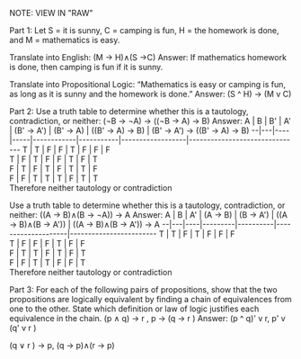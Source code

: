 NOTE: VIEW IN "RAW"

Part 1:
Let S = it is sunny, C = camping is fun, H = the homework is done, and M = mathematics is easy.

Translate into English: (M → H)∧(S →C)
Answer: If mathematics homework is done, then camping is fun if it is sunny.
 
Translate into Propositional Logic: “Mathematics is easy or camping is fun, as long as it is sunny and the homework is done.”
Answer: (S ^ H) -> (M v C)
 
Part 2:
Use a truth table to determine whether this is a tautology, contradiction, or neither: (¬B → ¬A) → ((¬B → A) → B)
Answer:
A | B | B' |  A' | (B' -> A') | (B' -> A) | ((B' -> A) -> B) | (B' -> A') -> ((B' -> A) -> B)
--|---|----|-----|------------|-----------|------------------|-------------------------------
T | T | F  |  F  |     T      |     F     |         F        |               F               
T | F | T  |  F  |     F      |     T     |         F        |               T               
F | T | F  |  T  |     F      |     T     |         T        |               F               
F | F | T  |  T  |     T      |     F     |         T        |               T               
Therefore neither tautology or contradiction
 
Use a truth table to determine whether this is a tautology, contradiction, or neither: ((A → B)∧(B → ¬A)) → A
Answer:
A | B | A' | (A → B) | (B → A') | ((A → B)∧(B → A')) | ((A → B)∧(B → A')) → A
--|---|----|---------|----------|--------------------|------------------------
T | T | F  |    T    |    F     |         F          |            F           
T | F | F  |    F    |    T     |         F          |            F           
F | T | T  |    F    |    T     |         F          |            T           
F | F | T  |    T    |    F     |         F          |            T           
Therefore neither tautology or contradiction

Part 3:
For each of the following pairs of propositions, show that the
two propositions are logically equivalent by finding a chain of equivalences from one
to the other. State which definition or law of logic justifies each equivalence in the
chain.
(p ∧ q) → r , p → (q → r )
Answer:
(p ^ q)' v r, p' v (q' v r )

(q ∨ r ) → p, (q → p)∧(r → p)
